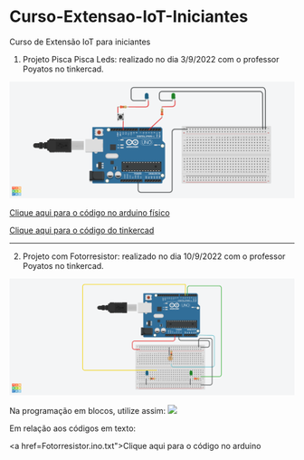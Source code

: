 # Curso-Extensao-IoT-Iniciantes
Curso de Extensão IoT para iniciantes

1) Projeto Pisca Pisca Leds: realizado no dia 3/9/2022 com o professor Poyatos no tinkercad.
<img src="Pisca pisca.png">


<a href="piscapisca.ino.txt">Clique aqui para o código no arduino físico</a>

<a href="Bodacious Hillar.brd">Clique aqui para o código do tinkercad</a>

_________________________________________________________________________


2) Projeto com Fotorresistor: realizado no dia 10/9/2022 com o professor Poyatos no tinkercad.
<img src="Fotorresistor.png">

Na programação em blocos, utilize assim:
<img src="Código fotorresistor.png">
  
Em relação aos códigos em texto:
  
  <a href=Fotorresistor.ino.txt">Clique aqui para o código no arduino</a>

